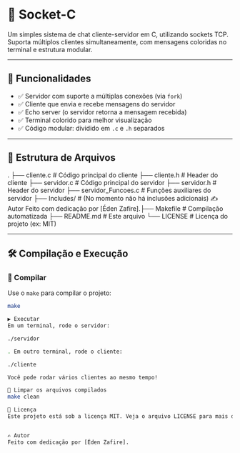 # 💬 Socket-C

Um simples sistema de chat cliente-servidor em C, utilizando sockets TCP. Suporta múltiplos clientes simultaneamente, com mensagens coloridas no terminal e estrutura modular.

---

## 🚀 Funcionalidades

- ✅ Servidor com suporte a múltiplas conexões (via `fork`)
- ✅ Cliente que envia e recebe mensagens do servidor
- ✅ Echo server (o servidor retorna a mensagem recebida)
- ✅ Terminal colorido para melhor visualização
- ✅ Código modular: dividido em `.c` e `.h` separados

---

## 📁 Estrutura de Arquivos

.
├── cliente.c # Código principal do cliente
├── cliente.h # Header do cliente
├── servidor.c # Código principal do servidor
├── servidor.h # Header do servidor
├── servidor_Funcoes.c # Funções auxiliares do servidor
├── Includes/ # (No momento não há inclusões adicionais)
✍️ Autor
Feito com dedicação por [Éden Zafire].├── Makefile # Compilação automatizada
├── README.md # Este arquivo
└── LICENSE # Licença do projeto (ex: MIT) 

---

## 🛠️ Compilação e Execução

### 🔧 Compilar

Use o `make` para compilar o projeto:

```bash
make

▶️ Executar
Em um terminal, rode o servidor:

./servidor

. Em outro terminal, rode o cliente:

./cliente

Você pode rodar vários clientes ao mesmo tempo!

🧽 Limpar os arquivos compilados
make clean

📜 Licença
Este projeto está sob a licença MIT. Veja o arquivo LICENSE para mais detalhes.


✍️ Autor
Feito com dedicação por [Éden Zafire].









